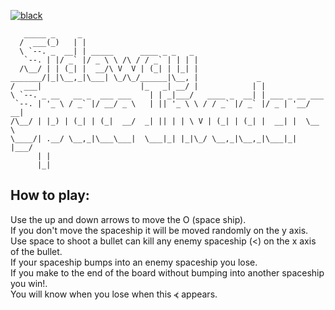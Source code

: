 [![black](https://github.com/mendelsshop/sideway_space_invaders/actions/workflows/black.yml/badge.svg)](https://github.com/mendelsshop/sideway_space_invaders/actions/workflows/black.yml)
 ```
    _____ _     _                                                      
   /  ___(_)   | |                                                     
   \ `--. _  __| | _____      ____ _ _   _                             
    `--. | |/ _` |/ _ \ \ /\ / / _` | | | |                            
   /\__/ | | (_| |  __/\ V  V | (_| | |_| |                            
 _______/|_|\__,_|\___| \_/\_/______|\__, |             _               
/  ___|                      |_   _| __/ |            | |              
\ `--. _ __   __ _  ___ ___    | | _|___/   ____ _  __| | ___ _ __ ___ 
  `--. | '_ \ / _` |/ __/ _ \   | || '_ \ \ / / _` |/ _` |/ _ | '__/ __|
/\__/ | |_) | (_| | (_|  __/  _| || | | \ V | (_| | (_| |  __| |  \__ \
\____/| .__/ \__,_|\___\___|  \___|_| |_|\_/ \__,_|\__,_|\___|_|  |___/
       | |                                                              
       |_|                                                           
 ```                              
                                                         
## How to play:
Use the up and down arrows to move the O (space ship).
<br>
If you don't move the spaceship it will be moved randomly on the y axis.
<br>
Use space to shoot a bullet can kill any enemy spaceship (<) on the x axis of the bullet.
<br>
If your spaceship bumps into an enemy spaceship you lose.
<br>
If you make to the end of the board without bumping into another spaceship you win!.
<br>
You will know when you lose when this ⦓ appears.

